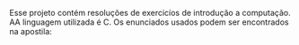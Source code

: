 Esse projeto contém resoluções de exercicíos de introdução a computação. AA linguagem utilizada é C. 
Os enunciados usados podem ser encontrados na apostila: